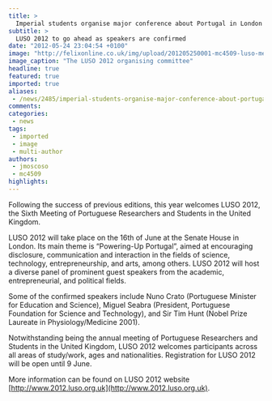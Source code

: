 ```yaml
---
title: >
  Imperial students organise major conference about Portugal in London
subtitle: >
  LUSO 2012 to go ahead as speakers are confirmed
date: "2012-05-24 23:04:54 +0100"
image: "http://felixonline.co.uk/img/upload/201205250001-mc4509-luso-meeting-29jan12-006.jpg"
image_caption: "The LUSO 2012 organising committee"
headline: true
featured: true
imported: true
aliases:
 - /news/2485/imperial-students-organise-major-conference-about-portugal-in-london
comments:
categories:
 - news
tags:
 - imported
 - image
 - multi-author
authors:
 - jmoscoso
 - mc4509
highlights:
---
```


Following the success of previous editions, this year welcomes LUSO 2012, the Sixth Meeting of Portuguese Researchers and Students in the United Kingdom.

LUSO 2012 will take place on the 16th of June at the Senate House in London. Its main theme is “Powering-Up Portugal”, aimed at encouraging disclosure, communication and interaction in the fields of science, technology, entrepreneurship, and arts, among others. LUSO 2012 will host a diverse panel of prominent guest speakers from the academic, entrepreneurial, and political fields.

Some of the confirmed speakers include Nuno Crato (Portuguese Minister for Education and Science), Miguel Seabra (President, Portuguese Foundation for Science and Technology), and Sir Tim Hunt (Nobel Prize Laureate in Physiology/Medicine 2001).

Notwithstanding being the annual meeting of Portuguese Researchers and Students in the United Kingdom, LUSO 2012 welcomes participants across all areas of study/work, ages and nationalities. Registration for LUSO 2012 will be open until 9 June.

More information can be found on LUSO 2012 website [http://www.2012.luso.org.uk](http://www.2012.luso.org.uk).
